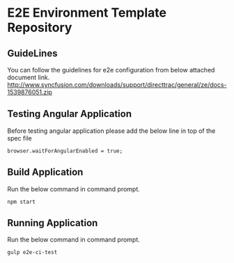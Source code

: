 # E2E Environment Template Repository 


## GuideLines

You can follow the guidelines for e2e configuration from below attached document link.
http://www.syncfusion.com/downloads/support/directtrac/general/ze/docs-1539876051.zip

## Testing Angular Application 

Before testing angular application please add the below line in top of the spec file

```
browser.waitForAngularEnabled = true;
```
## Build Application 

Run the below command in command prompt.

```
npm start
```

## Running Application 

Run the below command in command prompt.

```
gulp e2e-ci-test
```
